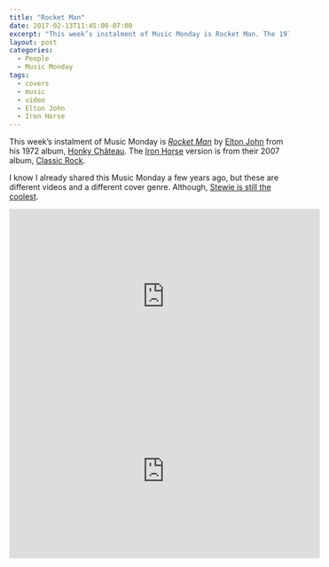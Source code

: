 ```yaml
---
title: "Rocket Man"
date: 2017-02-13T11:45:00-07:00
excerpt: "This week’s instalment of Music Monday is Rocket Man. The 1972 Elton John original and a 2007 cover by Iron Horse."
layout: post
categories:
  - People
  - Music Monday
tags:
  - covers
  - music
  - video
  - Elton John
  - Iron Horse
---
```

This week’s instalment of Music Monday is [_Rocket Man_](https://en.wikipedia.org/wiki/Rocket_Man_(song)) by [Elton John](http://eltonjohn.com/) from his 1972 album, [Honky Château](https://en.wikipedia.org/wiki/Honky_Ch%C3%A2teau). The [Iron Horse](http://ironhorsebluegrass.com/the-band/) version is from their 2007 album, [Classic Rock](http://ironhorsebluegrass.com/products-page/cds/classic-rock/).

I know I already shared this Music Monday a few years ago, but these are different videos and a different cover genre. Although, [Stewie is still the coolest](https://youtu.be/fi8MI7jjpSY).

<div class="video-container">
  <iframe width="560" height="315" src="https://www.youtube.com/embed/uNNl3C0qvKg" frameborder="0" allowfullscreen></iframe>
</div>

<div class="video-container">
  <iframe width="560" height="315" src="https://www.youtube.com/embed/forqmom3YuY" frameborder="0" allowfullscreen></iframe>
</div>

